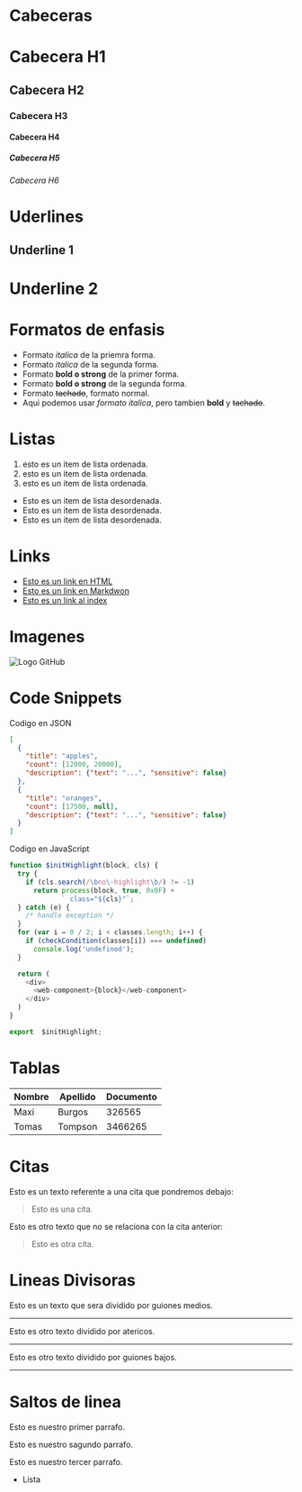 # Cabeceras
# Cabecera H1
## Cabecera H2
### Cabecera H3
#### Cabecera H4
##### Cabecera H5
###### Cabecera H6

# Uderlines
Underline 1
------------

Underline 2
==========

# Formatos de enfasis
- Formato *italica* de la priemra forma.
- Formato _italica_ de la segunda forma.
- Formato **bold o strong** de la primer forma.
- Formato __bold o strong__ de la segunda forma.
- Formato ~~tachado~~, formato normal.
- Aqui podemos usar *formato italica*, pero tambien __bold__ y ~~tachado~~.

# Listas
1. esto es un item de lista ordenada.
2. esto es un item de lista ordenada.
3. esto es un item de lista ordenada.

- Esto es un item de lista desordenada.
- Esto es un item de lista desordenada.
- Esto es un item de lista desordenada.

# Links
- <a href="http://www.google.com">Esto es un link en HTML</a>
- [Esto es un link en Markdwon](http://www.google.com)
- [Esto es un link al index](index.html)

# Imagenes
![Logo GitHub](https://logos-marcas.com/wp-content/uploads/2020/11/GitHub-Simbolo.png)

# Code Snippets
Codigo en JSON
```JSON
[
  {
    "title": "apples",
    "count": [12000, 20000],
    "description": {"text": "...", "sensitive": false}
  },
  {
    "title": "oranges",
    "count": [17500, null],
    "description": {"text": "...", "sensitive": false}
  }
]
```
Codigo en JavaScript
```JavaScript
function $initHighlight(block, cls) {
  try {
    if (cls.search(/\bno\-highlight\b/) != -1)
      return process(block, true, 0x0F) +
             ` class="${cls}"`;
  } catch (e) {
    /* handle exception */
  }
  for (var i = 0 / 2; i < classes.length; i++) {
    if (checkCondition(classes[i]) === undefined)
      console.log('undefined');
  }

  return (
    <div>
      <web-component>{block}</web-component>
    </div>
  )
}

export  $initHighlight;
```
# Tablas
| Nombre | Apellido | Documento |
| ------ | -------- | --------- |
| Maxi   | Burgos   | 326565    |
| Tomas  | Tompson  | 3466265   |

# Citas
Esto es un texto referente a una cita que pondremos debajo:
> Esto es una cita.

Esto es otro texto que no se relaciona con la cita anterior:
> Esto es otra cita.

# Lineas Divisoras
Esto es un texto que sera dividido por guiones medios.

---
Esto es otro texto dividido por atericos.

***

Esto es otro texto dividido por guiones bajos.

___

# Saltos de linea
Esto es nuestro primer parrafo.

Esto es nuestro sagundo parrafo.

Esto es nuestro tercer parrafo.
- Lista